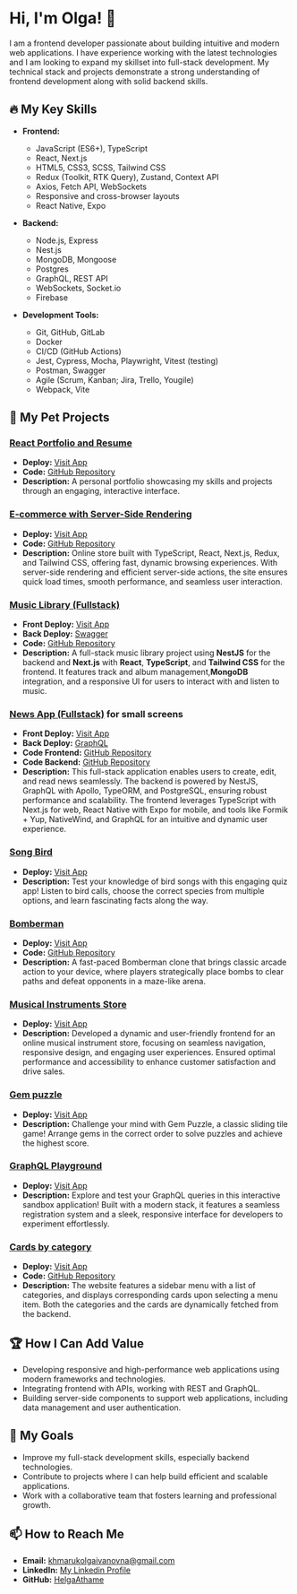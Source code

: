 # Hi, I'm Olga! 👋

I am a frontend developer passionate about building intuitive and modern web applications. I have experience working with the latest technologies and I am looking to expand my skillset into full-stack development. My technical stack and projects demonstrate a strong understanding of frontend development along with solid backend skills.

## 🔥 My Key Skills

- **Frontend:**
  - JavaScript (ES6+), TypeScript
  - React, Next.js
  - HTML5, CSS3, SCSS, Tailwind CSS
  - Redux (Toolkit, RTK Query), Zustand, Context API
  - Axios, Fetch API, WebSockets
  - Responsive and cross-browser layouts
  - React Native, Expo

- **Backend:**
  - Node.js, Express
  - Nest.js
  - MongoDB, Mongoose
  - Postgres
  - GraphQL, REST API
  - WebSockets, Socket.io
  - Firebase

- **Development Tools:**
  - Git, GitHub, GitLab
  - Docker
  - CI/CD (GitHub Actions)
  - Jest, Cypress, Mocha, Playwright, Vitest (testing)
  - Postman, Swagger
  - Agile (Scrum, Kanban; Jira, Trello, Yougile)
  - Webpack, Vite

## 💼 My Pet Projects

### **[React Portfolio and Resume](https://helgaathame.github.io/my-cv/)**  
- **Deploy:** [Visit App](https://helgaathame.github.io/my-cv/)
- **Code:** [GitHub Repository](https://github.com/HelgaAthame/my-cv)  
- **Description:** A personal portfolio showcasing my skills and projects through an engaging, interactive interface.

### **[E-commerce with Server-Side Rendering](https://store-example7.vercel.app/)**  
- **Deploy:** [Visit App](https://store-example7.vercel.app/)
- **Code:** [GitHub Repository](https://github.com/HelgaAthame/store-example)  
- **Description:** Online store built with TypeScript, React, Next.js, Redux, and Tailwind CSS, offering fast, dynamic browsing experiences. With server-side rendering and efficient server-side actions, the site ensures quick load times, smooth performance, and seamless user interaction.
  
### **[Music Library (Fullstack)](https://nest-next-kappa.vercel.app/)**  
- **Front Deploy:** [Visit App](https://nest-next-kappa.vercel.app/)
- **Back Deploy:** [Swagger](https://nest-next-back.vercel.app/api-json)
- **Code:** [GitHub Repository](https://github.com/HelgaAthame/nest-next)  
- **Description:** A full-stack music library project using **NestJS** for the backend and **Next.js** with **React**, **TypeScript**, and **Tailwind CSS** for the frontend. It features track and album management,**MongoDB** integration, and a responsive UI for users to interact with and listen to music.

### **[News App (Fullstack)](https://news-app-olga.vercel.app/)** for small screens  
- **Front Deploy:** [Visit App](https://news-app-olga.vercel.app/)
- **Back Deploy:** [GraphQL](https://newsapp-back.vercel.app/graphql)
- **Code Frontend:** [GitHub Repository](https://github.com/HelgaAthame/news-app) 
- **Code Backend:** [GitHub Repository](https://github.com/HelgaAthame/newsapp-back)  
- **Description:** This full-stack application enables users to create, edit, and read news seamlessly. The backend is powered by NestJS, GraphQL with Apollo, TypeORM, and PostgreSQL, ensuring robust performance and scalability. The frontend leverages TypeScript with Next.js for web, React Native with Expo for mobile, and tools like Formik + Yup, NativeWind, and GraphQL for an intuitive and dynamic user experience.

### **[Song Bird](https://rolling-scopes-school.github.io/helgaathame-JSFE2022Q3/my-app/dist/#)**  
- **Deploy:** [Visit App](https://rolling-scopes-school.github.io/helgaathame-JSFE2022Q3/my-app/dist/#)
- **Description:** Test your knowledge of bird songs with this engaging quiz app! Listen to bird calls, choose the correct species from multiple options, and learn fascinating facts along the way.

### **[Bomberman](https://bomberman2d.netlify.app/)**  
- **Deploy:** [Visit App](https://bomberman2d.netlify.app/)
- **Code:** [GitHub Repository](https://github.com/HelgaAthame/RSClone/tree/develop)  
- **Description:** A fast-paced Bomberman clone that brings classic arcade action to your device, where players strategically place bombs to clear paths and defeat opponents in a maze-like arena.

### **[Musical Instruments Store](https://cadence-musical-instruments.netlify.app/)**  
- **Deploy:** [Visit App](https://cadence-musical-instruments.netlify.app/)
- **Description:** Developed a dynamic and user-friendly frontend for an online musical instrument store, focusing on seamless navigation, responsive design, and engaging user experiences. Ensured optimal performance and accessibility to enhance customer satisfaction and drive sales.
  
### **[Gem puzzle](https://rolling-scopes-school.github.io/helgaathame-JSFE2022Q3/src/)**  
- **Deploy:** [Visit App](https://rolling-scopes-school.github.io/helgaathame-JSFE2022Q3/src/)
- **Description:** Challenge your mind with Gem Puzzle, a classic sliding tile game! Arrange gems in the correct order to solve puzzles and achieve the highest score.

### **[GraphQL Playground](https://graphiql-app-git-develop-killthecreator.vercel.app/)**  
- **Deploy:** [Visit App](https://graphiql-app-git-develop-killthecreator.vercel.app/)
- **Description:** Explore and test your GraphQL queries in this interactive sandbox application! Built with a modern stack, it features a seamless registration system and a sleek, responsive interface for developers to experiment effortlessly.
  
### **[Сards by category](https://helgaathame.github.io/logic/)**  
- **Deploy:** [Visit App](https://helgaathame.github.io/logic/)
- **Code:** [GitHub Repository](https://github.com/HelgaAthame/logic)  
- **Description:** The website features a sidebar menu with a list of categories, and displays corresponding cards upon selecting a menu item. Both the categories and the cards are dynamically fetched from the backend.

## 🏆 How I Can Add Value

- Developing responsive and high-performance web applications using modern frameworks and technologies.
- Integrating frontend with APIs, working with REST and GraphQL.
- Building server-side components to support web applications, including data management and user authentication.

## 🌱 My Goals

- Improve my full-stack development skills, especially backend technologies.
- Contribute to projects where I can help build efficient and scalable applications.
- Work with a collaborative team that fosters learning and professional growth.

## 📫 How to Reach Me

- **Email:** khmarukolgaivanovna@gmail.com
- **LinkedIn:** [My Linkedin Profile](https://www.linkedin.com/in/olga-k-aa9054220?utm_source=share&utm_campaign=share_via&utm_content=profile)
- **GitHub:** [HelgaAthame](https://github.com/HelgaAthame)
